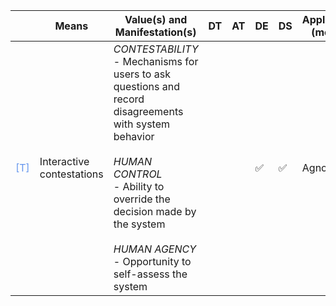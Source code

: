 |       | Means  | Value(s) and Manifestation(s)| DT|AT | DE | DS | Application (model) | Approach | Visual elements | Additional details
| ----------- |  --------------------------- | ---------------  |------------------------------|-------------| ----------------------|----------------------|----------------------------|--------------------|------------------------|--------------------------------- |
<span style="color:#6495ED">[T]</span> | Interactive contestations |   *CONTESTABILITY*<br> - Mechanisms for users to ask questions and record disagreements with system behavior <br><br> *HUMAN CONTROL* <br> - Ability to override the decision made by the system <br> <br> *HUMAN AGENCY* <br> - Opportunity to self-assess the system | | |✅ | ✅ | Agnostic |Statements restricted to natural language |   |